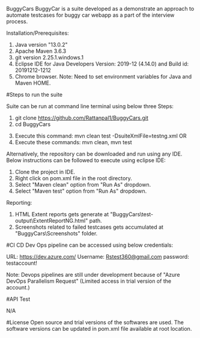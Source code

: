 BuggyCars
BuggyCar is a suite developed as a demonstrate an approach to automate testcases for buggy car webapp as a part of the interview process.

Installation/Prerequisites:

1. Java version "13.0.2"
2. Apache Maven 3.6.3
3. git version 2.25.1.windows.1
4. Eclipse IDE for Java Developers Version: 2019-12 (4.14.0) and Build id: 20191212-1212
5. Chrome browser. 
Note: Need to set environment variables for Java and Maven HOME.

#Steps to run the suite

Suite can be run at command line terminal using below three Steps:
1. git clone https://github.com/Rattanpal1/BuggyCars.git
2. cd BuggyCars
3) Execute this command: mvn clean test -DsuiteXmlFile=testng.xml
OR
3) Execute these commands: mvn clean, mvn test

Alternatively, the repository can be downloaded and run using any IDE. Below instructions can be followed to execute using eclipse IDE:
1. Clone the project in IDE.
2. Right click on pom.xml file in the root directory.
3. Select "Maven clean" option from "Run As" dropdown.
4. Select "Maven test" option from "Run As" dropdown.

Reporting:
1. HTML Extent reports gets generate at "BuggyCars\test-output\ExtentReportNG.html" path. 
2. Screenshots related to failed testcases gets accumulated at "BuggyCars\Screenshots" folder.

#CI CD Dev Ops pipeline can be accessed using below credentials:

URL: https://dev.azure.com/ Username: Rstest360@gmail.com password: testaccount!

Note: Devops pipelines are still under development because of "Azure DevOps Parallelism Request" (Limited access in trial version of the account.)

#API Test

N/A

#License Open source and trial versions of the softwares are used. The software versions can be updated in pom.xml file available at root location.
